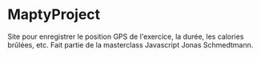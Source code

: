 # MaptyProject

Site pour enregistrer le position GPS de l'exercice, la durée, les calories brûlées, etc. Fait partie de la masterclass Javascript Jonas Schmedtmann.
